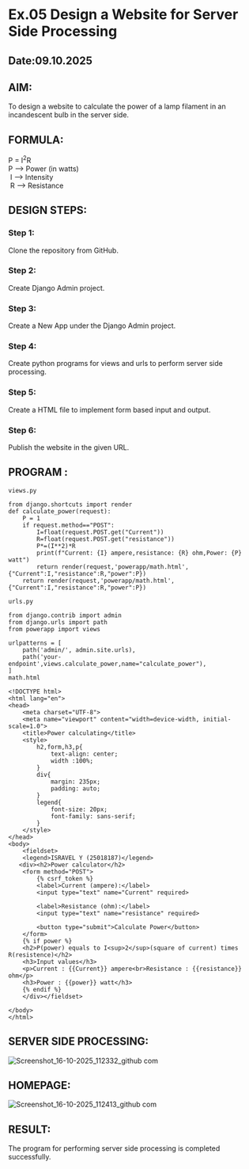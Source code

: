 # Ex.05 Design a Website for Server Side Processing
## Date:09.10.2025

## AIM:
 To design a website to calculate the power of a lamp filament in an incandescent bulb in the server side. 


## FORMULA:
P = I<sup>2</sup>R
<br> P --> Power (in watts)
<br> I --> Intensity
<br> R --> Resistance

## DESIGN STEPS:

### Step 1:
Clone the repository from GitHub.

### Step 2:
Create Django Admin project.

### Step 3:
Create a New App under the Django Admin project.

### Step 4:
Create python programs for views and urls to perform server side processing.

### Step 5:
Create a HTML file to implement form based input and output.

### Step 6:
Publish the website in the given URL.

## PROGRAM :
```
views.py 

from django.shortcuts import render
def calculate_power(request):
    P = 1
    if request.method=="POST":
        I=float(request.POST.get("Current"))
        R=float(request.POST.get("resistance"))
        P*=(I**2)*R
        print(f"Current: {I} ampere,resistance: {R} ohm,Power: {P} watt")
        return render(request,'powerapp/math.html',{"Current":I,"resistance":R,"power":P})
    return render(request,'powerapp/math.html',{"Current":I,"resistance":R,"power":P})

urls.py

from django.contrib import admin
from django.urls import path
from powerapp import views

urlpatterns = [
    path('admin/', admin.site.urls),
    path('your-endpoint',views.calculate_power,name="calculate_power"),
]
math.html

<!DOCTYPE html>
<html lang="en">
<head>
    <meta charset="UTF-8">
    <meta name="viewport" content="width=device-width, initial-scale=1.0">
    <title>Power calculating</title>
    <style>
        h2,form,h3,p{
            text-align: center;
            width :100%;
        }
        div{
            margin: 235px;
            padding: auto;
        }
        legend{
            font-size: 20px;
            font-family: sans-serif;
        }
    </style>
</head>
<body>
    <fieldset>
    <legend>ISRAVEL Y (25018187)</legend>
   <div><h2>Power calculator</h2>
    <form method="POST">
        {% csrf_token %}
        <label>Current (ampere):</label>
        <input type="text" name="Current" required>
        
        <label>Resistance (ohm):</label>
        <input type="text" name="resistance" required>
        
        <button type="submit">Calculate Power</button>
    </form>
    {% if power %}
    <h2>P(power) equals to I<sup>2</sup>(square of current) times R(resistence)</h2>
    <h3>Input values</h3>
    <p>Current : {{Current}} ampere<br>Resistance : {{resistance}} ohm</p>
    <h3>Power : {{power}} watt</h3>
    {% endif %}
    </div></fieldset>

</body>
</html>
```

## SERVER SIDE PROCESSING:
![Screenshot_16-10-2025_112332_github com](https://github.com/user-attachments/assets/0bd54891-5807-449a-b87a-6626e739dd88)

## HOMEPAGE:
![Screenshot_16-10-2025_112413_github com](https://github.com/user-attachments/assets/0a1a1b97-8f01-4d3a-a396-c4f65b081f0d)


## RESULT:
The program for performing server side processing is completed successfully.
